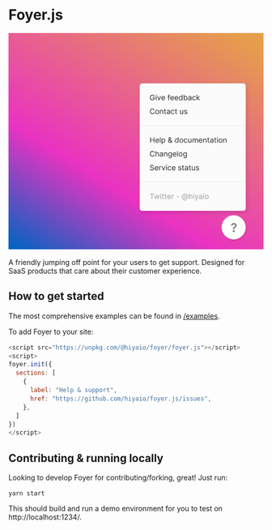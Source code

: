 # Foyer.js

![Hero](assets/screenshot.png)

A friendly jumping off point for your users to get support. Designed for SaaS products that care about their customer experience.

## How to get started

The most comprehensive examples can be found in [/examples](/examples).

To add Foyer to your site:

```js
<script src="https://unpkg.com/@hiyaio/foyer/foyer.js"></script>
<script>
foyer.init({
  sections: [
    {
      label: "Help & support",
      href: "https://github.com/hiyaio/foyer.js/issues",
    },
  ]
})
</script>
```

## Contributing & running locally

Looking to develop Foyer for contributing/forking, great! Just run:

```
yarn start
```

This should build and run a demo environment for you to test on http://localhost:1234/.
